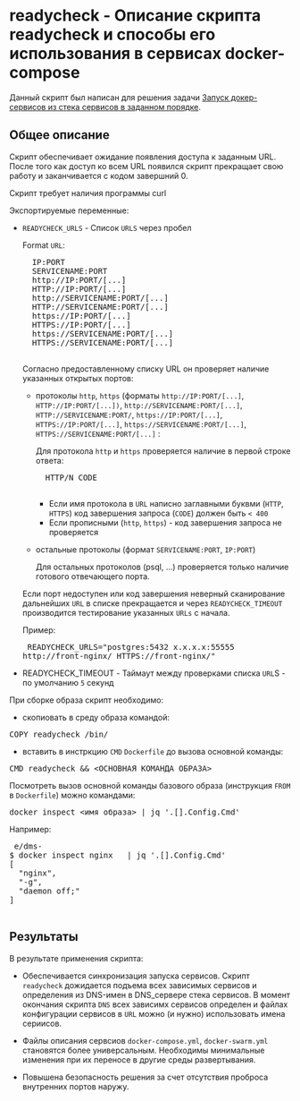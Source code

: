 # readycheck - Описание скрипта readycheck и способы его использования в сервисах docker-compose

Данный скрипт был написан для решения задачи  [Запуск докер-сервисов из стека сервисов в заданном порядке](https://gitlab.flexberry-foundation.ru/infrastructure/public/-/issues/225061).

## Общее описание

Скрипт обеспечивает ожидание появления доступа к заданным URL. После того как доступ ко всем URL появился скрипт прекращает свою работу и заканчивается с кодом завершний 0.

Скрипт требует наличия программы curl

Экспортируемые переменные:

* `READYCHECK_URLS` - Список `URLS` через пробел

    Format `URL`:
    <pre>
    IP:PORT
    SERVICENAME:PORT
    http://IP:PORT/[...]
    HTTP://IP:PORT/[...]
    http://SERVICENAME:PORT/[...]
    HTTP://SERVICENAME:PORT/[...]
    https://IP:PORT/[...]
    HTTPS://IP:PORT/[...]
    https://SERVICENAME:PORT/[...]
    HTTPS://SERVICENAME:PORT/[...]
    </pre>
    Согласно предоставленному списку URL он проверяет наличие указанных открытых портов:

    - протоколы `http`, `https` (форматы `http://IP:PORT/[...]`, `HTTP://IP:PORT/[...])`, `http://SERVICENAME:PORT/[...]`, `HTTP://SERVICENAME:PORT/`, `https://IP:PORT/[...]`, `HTTPS://IP:PORT/[...]`, `https://SERVICENAME:PORT/[...]`, `HTTPS://SERVICENAME:PORT/[...]`  :

        Для протокола `http` и `https`  проверяется наличие в первой строке ответа:
        <pre>
        HTTP/N CODE
        </pre>
        - Если имя протокола в `URL` написно заглавными буквми (`HTTP`, `HTTPS`) код завершения запроса  (`CODE`) должен быть `< 400`
        - Если прописными (`http`, `https`) - код завершения запроса не проверяется

    - остальные протоколы (формат `SERVICENAME:PORT`, `IP:PORT`)

        Для остальных протоколов (psql, ...) проверяется только наличие готового отвечающего порта.

    Если порт недоступен или код завершения неверный сканирование дальнейших `URL` в списке прекращается и через `READYCHECK_TIMEOUT` производится тестирование указанных `URLs` с начала.

    Пример:
        <pre>
        READYCHECK_URLS="postgres:5432 x.x.x.x:55555 http://front-nginx/ HTTPS://front-nginx/"
        </pre>

* READYCHECK_TIMEOUT - Таймаут между проверками списка `URL`S - по умолчанию `5` секунд

При сборке образа скрипт необходимо:

* скопиовать в среду образа командой:
<pre>
COPY readycheck /bin/
</pre>

* вставить в инстркцию `CMD` `Dockerfile` до вызова основной команды:
<pre>
CMD readycheck && &lt;ОСНОВНАЯ_КОМАНДА_ОБРАЗА&gt;
</pre>

Посмотреть вызов основной команды базового образа (инструкция `FROM` в `Dockerfile`) можно командами:
<pre>
docker inspect &lt;имя_образа&gt; | jq '.[].Config.Cmd'
</pre>

Например:
<pre> e/dms-
$ docker inspect nginx   | jq '.[].Config.Cmd'
[
  "nginx",
  "-g",
  "daemon off;"
]

</pre>



## Результаты

В результате применения скрипта:

* Обеспечивается синхронизация запуска сервисов. Скрипт `readycheck` дожидается подъема всех зависимых сервисов и определения из DNS-имен в DNS_сервере стека сервисов. В момент окончания скрипта `DNS` всех зависимх сервисов определен и файлах конфигурации сервисов в `URL` можно (и нужно) использовать имена сериисов.

* Файлы описания сервсиов `docker-compose.yml`, `docker-swarm.yml` становятся более универсальным. Необходимы минимальные изменения при их переносе в другие среды развертывания.

* Повышена безопасность решения за счет отсутствия проброса внутренних портов наружу.

